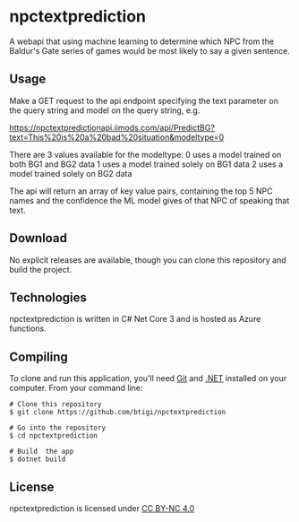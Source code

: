 # npctextprediction

A webapi that using machine learning to determine which NPC from the Baldur's Gate series of games would be most likely to say a given sentence.

## Usage

Make a GET request to the api endpoint specifying the text parameter on the query string and model on the query string, e.g.

https://npctextpredictionapi.iimods.com/api/PredictBG?text=This%20is%20a%20bad%20situation&modeltype=0

There are 3 values available for the modeltype:
 0 uses a model trained on both BG1 and BG2 data
 1 uses a model trained solely on BG1 data
 2 uses a model trained solely on BG2 data 

The api will return an array of key value pairs, containing the top 5 NPC names and the confidence the ML model gives of that NPC of speaking that text.

## Download

No explicit releases are available, though you can clone this repository and build the project.


## Technologies

npctextprediction is written in C# Net Core 3 and is hosted as Azure functions.


## Compiling

To clone and run this application, you'll need [Git](https://git-scm.com) and [.NET](https://dotnet.microsoft.com/) installed on your computer. From your command line:

```
# Clone this repository
$ git clone https://github.com/btigi/npctextprediction

# Go into the repository
$ cd npctextprediction

# Build  the app
$ dotnet build
```


## License

npctextprediction is licensed under [CC BY-NC 4.0](https://creativecommons.org/licenses/by-nc/4.0/)